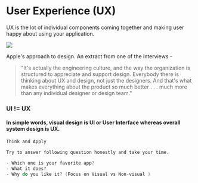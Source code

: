 # User Experience (UX)

UX is the lot of individual components coming together and making user happy about using your application. 

 [![](http://img.youtube.com/vi/MnNH6ljejKo/0.jpg)](http://www.youtube.com/watch?v=MnNH6ljejKo "") 



Apple's approach to design. An extract from one of the interviews - 

> "It's actually the engineering culture, and the way the organization is structured to appreciate and support design. Everybody there is thinking about UX and design, not just the designers. And that's what makes everything about the product so much better . . . much more than any individual designer or design team."



### UI != UX

#### In simple words, visual design is UI or User Interface whereas overall system design is UX.



```java
Think and Apply

Try to answer following question honestly and take your time.

- Which one is your favorite app?
- What it does?
- Why do you like it? (Focus on Visual vs Non-visual )
```



